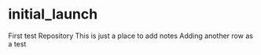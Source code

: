# initial_launch
First test Repository
This is just a place to add notes
Adding another row as a test

